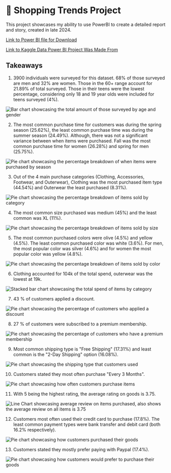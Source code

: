 # :department_store: Shopping Trends Project
This project showcases my ability to use PowerBI to create a detailed report and story, created in late 2024.

[Link to Power BI file for Download](https://github.com/Chazzledazzle13/ShoppingTrendsProject/blob/main/ShoppingTrends.pbix)

[Link to Kaggle Data Power BI Project Was Made From](https://www.kaggle.com/datasets/bhadramohit/customer-shopping-latest-trends-dataset)

## Takeaways

1. 3900 individuals were surveyed for this dataset. 68% of those surveyed are men and 32% are women. Those in the 60+ range account for 21.89% of total surveyed. Those in their teens were the lowest percentage, considering only 18 and 19 year olds were included for teens surveyed (4%).

![Bar chart showcasing the total amount of those surveyed by age and gender](TotalSurveyed.JPG)

2.  The most common purchase time for customers was during the spring season (25.62%), the least common purchase time was during the summer season (24.49%). Although, there was not a significant variance between when items were purchased. Fall was the most common purchase time for women (26.28%) and spring for men (25.75%).

![Pie chart showcasing the percentage breakdown of when items were purchased by season](ItemsBySeason.JPG)

3.  Out of the 4 main purchase categories (Clothing, Accessories, Footwear, and Outerwear), Clothing was the most purchased item type (44.54%) and Outerwear the least purchased (8.31%).

![Pie chart showcasing the percentage breakdown of items sold by category](ItemsByCategory.JPG)   

4.  The most common size purchased was medium (45%) and the least common was XL (11%). 

![Pie chart showcasing the percentage breakdown of items sold by size](ItemsBySize.JPG)  

5.  The most common purchased colors were olive (4.5%) and yellow (4.5%). The least common purchased color was white (3.6%). For men, the most popular color was silver (4.6%) and for women the most popular color was yellow (4.8%).

![Pie chart showcasing the percentage breakdown of items sold by color](ItemsByColor.JPG)  

6. Clothing accounted for 104k of the total spend, outerwear was the lowest at 19k.
   
![Stacked bar chart showcasing the total spend of items by category](TotalSpend.JPG)  

7. 43 % of customers applied a discount.

![Pie chart showcasing the percentage of customers who applied a discount](DiscountCheckout.JPG)  

8. 27 % of customers were subscribed to a premium membership.

![Pie chart showcasing the percentage of customers who have a premium membership](PremiumCustomers.JPG)  

9. Most common shipping type is "Free Shipping" (17.31%) and least common is the "2-Day Shipping" option (16.08%).

![Pie chart showcasing the shipping type that customers used](ShippingTypeByCustomer.JPG)  

10. Customers stated they most often purchase "Every 3 Months".

![Pie chart showcasing how often customers purchase items](FrequencyPurchasedByCustomer.JPG)  

11. With 5 being the highest rating, the average rating on goods is 3.75.

![Line Chart showcasing average review on items purchased, also shows the average review on all items is 3.75](AverageReview.JPG)  

12. Customers most often used their credit card to purchase (17.8%). The least common payment types were bank transfer and debit card (both 16.2% respectively).

![Pie chart showcasing how customers purchased their goods](CustomerPaymentBreakdown.JPG)  

13. Customers stated they mostly prefer paying with Paypal (17.4%).

![Pie chart showcasing how customers would prefer to purchase their goods](CustomerPreferredPayment.JPG)  
